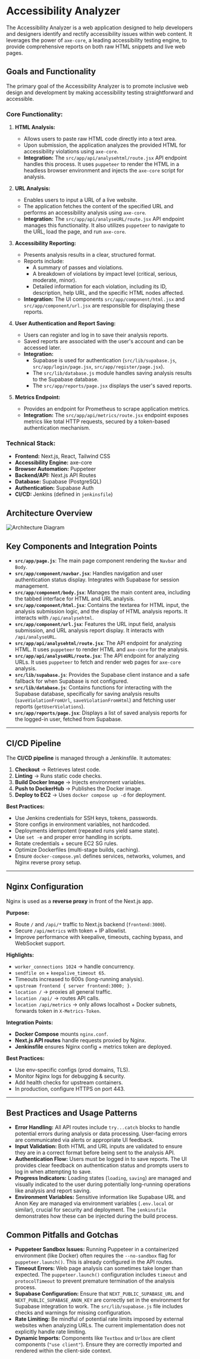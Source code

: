 # Accessibility Analyzer

The Accessibility Analyzer is a web application designed to help developers and designers identify and rectify accessibility issues within web content. It leverages the power of `axe-core`, a leading accessibility testing engine, to provide comprehensive reports on both raw HTML snippets and live web pages.

## Goals and Functionality

The primary goal of the Accessibility Analyzer is to promote inclusive web design and development by making accessibility testing straightforward and accessible.

### Core Functionality:

1.  **HTML Analysis:**
    *   Allows users to paste raw HTML code directly into a text area.
    *   Upon submission, the application analyzes the provided HTML for accessibility violations using `axe-core`.
    *   **Integration:** The `src/app/api/analysehtml/route.jsx` API endpoint handles this process. It uses `puppeteer` to render the HTML in a headless browser environment and injects the `axe-core` script for analysis.

2.  **URL Analysis:**
    *   Enables users to input a URL of a live website.
    *   The application fetches the content of the specified URL and performs an accessibility analysis using `axe-core`.
    *   **Integration:** The `src/app/api/analyseURL/route.jsx` API endpoint manages this functionality. It also utilizes `puppeteer` to navigate to the URL, load the page, and run `axe-core`.

3.  **Accessibility Reporting:**
    *   Presents analysis results in a clear, structured format.
    *   Reports include:
        *   A summary of passes and violations.
        *   A breakdown of violations by impact level (critical, serious, moderate, minor).
        *   Detailed information for each violation, including its ID, description, help URL, and the specific HTML nodes affected.
    *   **Integration:** The UI components `src/app/component/html.jsx` and `src/app/component/url.jsx` are responsible for displaying these reports.

4.  **User Authentication and Report Saving:**
    *   Users can register and log in to save their analysis reports.
    *   Saved reports are associated with the user's account and can be accessed later.
    *   **Integration:**
        *   Supabase is used for authentication (`src/lib/supabase.js`, `src/app/login/page.jsx`, `src/app/register/page.jsx`).
        *   The `src/lib/database.js` module handles saving analysis results to the Supabase database.
        *   The `src/app/reports/page.jsx` displays the user's saved reports.

5.  **Metrics Endpoint:**
    *   Provides an endpoint for Prometheus to scrape application metrics.
    *   **Integration:** The `src/app/api/metrics/route.jsx` endpoint exposes metrics like total HTTP requests, secured by a token-based authentication mechanism.

### Technical Stack:

*   **Frontend:** Next.js, React, Tailwind CSS
*   **Accessibility Engine:** axe-core
*   **Browser Automation:** Puppeteer
*   **Backend/API:** Next.js API Routes
*   **Database:** Supabase (PostgreSQL)
*   **Authentication:** Supabase Auth
*   **CI/CD:** Jenkins (defined in `jenkinsfile`)

## Architecture Overview

![Architecture Diagram](./dfd.png)

## Key Components and Integration Points

*   **`src/app/page.js`**: The main page component rendering the `Navbar` and `Body`.
*   **`src/app/component/navbar.jsx`**: Handles navigation and user authentication status display. Integrates with Supabase for session management.
*   **`src/app/component/body.jsx`**: Manages the main content area, including the tabbed interface for HTML and URL analysis.
*   **`src/app/component/html.jsx`**: Contains the textarea for HTML input, the analysis submission logic, and the display of HTML analysis reports. It interacts with `/api/analysehtml`.
*   **`src/app/component/url.jsx`**: Features the URL input field, analysis submission, and URL analysis report display. It interacts with `/api/analyseURL`.
*   **`src/app/api/analysehtml/route.jsx`**: The API endpoint for analyzing HTML. It uses `puppeteer` to render HTML and `axe-core` for the analysis.
*   **`src/app/api/analyseURL/route.jsx`**: The API endpoint for analyzing URLs. It uses `puppeteer` to fetch and render web pages for `axe-core` analysis.
*   **`src/lib/supabase.js`**: Provides the Supabase client instance and a safe fallback for when Supabase is not configured.
*   **`src/lib/database.js`**: Contains functions for interacting with the Supabase database, specifically for saving analysis results (`saveViolationFromUrl`, `saveViolationFromHtml`) and fetching user reports (`getUserViolations`).
*   **`src/app/reports/page.jsx`**: Displays a list of saved analysis reports for the logged-in user, fetched from Supabase.

---

## CI/CD Pipeline

The **CI/CD pipeline** is managed through a Jenkinsfile. It automates:

1. **Checkout** → Retrieves latest code.  
2. **Linting** → Runs static code checks.  
3. **Build Docker Image** → Injects environment variables.  
4. **Push to DockerHub** → Publishes the Docker image.  
5. **Deploy to EC2** → Uses `docker compose up -d` for deployment.  

**Best Practices:**  
- Use Jenkins credentials for SSH keys, tokens, passwords.  
- Store configs in environment variables, not hardcoded.  
- Deployments idempotent (repeated runs yield same state).  
- Use `set -e` and proper error handling in scripts.  
- Rotate credentials + secure EC2 SG rules.  
- Optimize Dockerfiles (multi-stage builds, caching).  
- Ensure `docker-compose.yml` defines services, networks, volumes, and Nginx reverse proxy setup.  

---

## Nginx Configuration

Nginx is used as a **reverse proxy** in front of the Next.js app.  

**Purpose:**  
- Route `/` and `/api/*` traffic to Next.js backend (`frontend:3000`).  
- Secure `/api/metrics` with token + IP allowlist.  
- Improve performance with keepalive, timeouts, caching bypass, and WebSocket support.  

**Highlights:**  
- `worker_connections 1024` → handle concurrency.  
- `sendfile on` + `keepalive_timeout 65`.  
- Timeouts increased to 600s (long-running analysis).  
- `upstream frontend { server frontend:3000; }`.  
- `location /` → proxies all general traffic.  
- `location /api/` → routes API calls.  
- `location /api/metrics` → only allows localhost + Docker subnets, forwards token in `X-Metrics-Token`.  

**Integration Points:**  
- **Docker Compose** mounts `nginx.conf`.  
- **Next.js API routes** handle requests proxied by Nginx.  
- **Jenkinsfile** ensures Nginx config + metrics token are deployed.  

**Best Practices:**  
- Use env-specific configs (prod domains, TLS).  
- Monitor Nginx logs for debugging & security.  
- Add health checks for upstream containers.  
- In production, configure HTTPS on port 443.  

---

## Best Practices and Usage Patterns

*   **Error Handling:** All API routes include `try...catch` blocks to handle potential errors during analysis or data processing. User-facing errors are communicated via alerts or appropriate UI feedback.
*   **Input Validation:** Both HTML and URL inputs are validated to ensure they are in a correct format before being sent to the analysis API.
*   **Authentication Flow:** Users must be logged in to save reports. The UI provides clear feedback on authentication status and prompts users to log in when attempting to save.
*   **Progress Indicators:** Loading states (`loading`, `saving`) are managed and visually indicated to the user during potentially long-running operations like analysis and report saving.
*   **Environment Variables:** Sensitive information like Supabase URL and Anon Key are managed via environment variables (`.env.local` or similar), crucial for security and deployment. The `jenkinsfile` demonstrates how these can be injected during the build process.

## Common Pitfalls and Gotchas

*   **Puppeteer Sandbox Issues:** Running Puppeteer in a containerized environment (like Docker) often requires the `--no-sandbox` flag for `puppeteer.launch()`. This is already configured in the API routes.
*   **Timeout Errors:** Web page analysis can sometimes take longer than expected. The `puppeteer.launch()` configuration includes `timeout` and `protocolTimeout` to prevent premature termination of the analysis process.
*   **Supabase Configuration:** Ensure that `NEXT_PUBLIC_SUPABASE_URL` and `NEXT_PUBLIC_SUPABASE_ANON_KEY` are correctly set in the environment for Supabase integration to work. The `src/lib/supabase.js` file includes checks and warnings for missing configuration.
*   **Rate Limiting:** Be mindful of potential rate limits imposed by external websites when analyzing URLs. The current implementation does not explicitly handle rate limiting.
*   **Dynamic Imports:** Components like `Textbox` and `Urlbox` are client components (`"use client"`). Ensure they are correctly imported and rendered within the client-side context.

